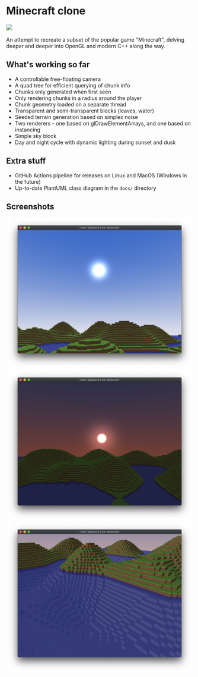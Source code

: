 # Minecraft clone

![](https://github.com/JakuJ/minecraft-clone/workflows/CMake%20CI/badge.svg)

An attempt to recreate a subset of the popular game "Minecraft", delving deeper and deeper into OpenGL and modern C++ along the way.

## What's working so far

* A controllable free-floating camera
* A quad tree for efficient querying of chunk info
* Chunks only generated when first seen
* Only rendering chunks in a radius around the player
* Chunk geometry loaded on a separate thread 
* Transparent and semi-transparent blocks (leaves, water)
* Seeded terrain generation based on simplex noise
* Two renderers - one based on glDrawElementArrays, and one based on instancing
* Simple sky block
* Day and night cycle with dynamic lighting during sunset and dusk

## Extra stuff
* GitHub Actions pipeline for releases on Linux and MacOS (Windows in the future)
* Up-to-date PlantUML class diagram in the `docs/` directory

## Screenshots

![A screenshot of the current state](docs/screenshot.png)
![A screenshot of the current state](docs/screenshot2.png)
![A screenshot of the current state](docs/screenshot3.png)